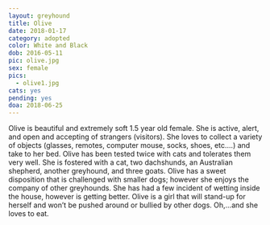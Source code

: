 ```yaml
---
layout: greyhound
title: Olive
date: 2018-01-17
category: adopted
color: White and Black
dob: 2016-05-11
pic: olive.jpg
sex: female
pics:
  - olive1.jpg
cats: yes
pending: yes
doa: 2018-06-25
---
```


Olive is beautiful and extremely soft 1.5 year old female.  She is active, alert, and open and accepting of strangers (visitors).  She loves to collect a variety of objects (glasses, remotes, computer mouse, socks, shoes, etc….) and take to her bed.  Olive has been tested twice with cats and tolerates them very well.  She is fostered with a cat, two dachshunds, an Australian shepherd, another greyhound, and three goats.  Olive has a sweet disposition that is challenged with smaller dogs; however she enjoys the company of other greyhounds.  She has had a few incident of wetting inside the house, however is getting better.  Olive is a girl that will stand-up for herself and won’t be pushed around or bullied by other dogs.  Oh,...and she loves to eat.
